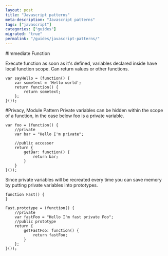 ```yaml
---
layout: post
title: "Javascript patterns"
meta-description: "Javascript patterns"
tags: ["javascript"]
categories: ["guides"]
migrated: "true"
permalink: "/guides/javascript-patterns/"
---
```

#Immediate Function

Execute function as soon as it's defined, variables declared inside have local function scope. Can return values or other functions.

    var sayHello = (function() {
        var sometext = 'Hello world';
        return function() {
            return sometext;
        };
    }());

#Privacy, Module Pattern
Private variables can be hidden within the scope of a function, in the case below foo is a private variable.

    var foo = (function() {
    	//private
    	var bar = "Hello I'm private";
    	
    	//public accessor
    	return {
    		getBar: function() {
    			return bar;
    		}
    	}
    }());

Since private variables will be recreated every time you can save memory by putting private variables into prototypes.

    function Fast() {
    }
    
    Fast.prototype = (function() {
    	//private 
    	var fastFoo = "Hello I'm fast private Foo";
    	//public prototype
    	return {
    		getFastFoo: function() {
    			return fastFoo;
    		}
    	};
    }());

